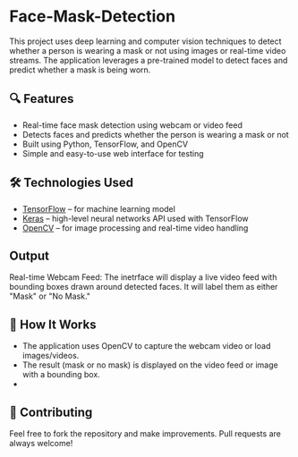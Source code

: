 # Face-Mask-Detection

This project uses deep learning and computer vision techniques to detect whether a person is wearing a mask or not using images or real-time video streams. The application leverages a pre-trained model to detect faces and predict whether a mask is being worn.

## 🔍 Features

- Real-time face mask detection using webcam or video feed
- Detects faces and predicts whether the person is wearing a mask or not
- Built using Python, TensorFlow, and OpenCV
- Simple and easy-to-use web interface for testing

## 🛠️ Technologies Used

- [TensorFlow](https://www.tensorflow.org/) – for machine learning model
- [Keras](https://keras.io/) – high-level neural networks API used with TensorFlow
- [OpenCV](https://opencv.org/) – for image processing and real-time video handling

## Output
Real-time Webcam Feed: The inetrface will display a live video feed with bounding boxes drawn around detected faces. It will label them as either "Mask" or "No Mask."

## 📌 How It Works
- The application uses OpenCV to capture the webcam video or load images/videos.
- The result (mask or no mask) is displayed on the video feed or image with a bounding box.
- 
## 🤝 Contributing
Feel free to fork the repository and make improvements. Pull requests are always welcome!
